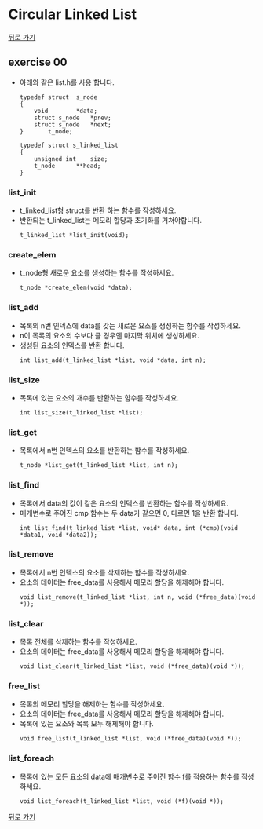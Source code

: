 # Circular Linked List

[뒤로 가기](..)

## exercise 00
- 아래와 같은 list.h를 사용 합니다.
	```
	typedef struct	s_node
	{
		void		*data;
		struct s_node	*prev;
		struct s_node	*next;
	}		t_node;

	typedef struct s_linked_list
	{
		unsigned int	size;
		t_node		**head;
	}
	```

### list_init
- t_linked_list형 struct를 반환 하는 함수를 작성하세요.
- 반환되는 t_linked_list는 메모리 할당과 초기화를 거쳐야합니다.
	```
	t_linked_list *list_init(void);
	```

### create_elem
- t_node형 새로운 요소를 생성하는 함수를 작성하세요.
	```
	t_node *create_elem(void *data);
	```
	
### list_add
- 목록의 n번 인덱스에 data를 갖는 새로운 요소를 생성하는 함수를 작성하세요.
- n이 목록의 요소의 수보다 클 경우엔 마지막 위치에 생성하세요.
- 생성된 요소의 인덱스를 반환 합니다.
	```
	int list_add(t_linked_list *list, void *data, int n);
	```

### list_size
- 목록에 있는 요소의 개수를 반환하는 함수를 작성하세요.
	```
	int list_size(t_linked_list *list);
	```

### list_get
- 목록에서 n번 인덱스의 요소를 반환하는 함수를 작성하세요.
	```
	t_node *list_get(t_linked_list *list, int n);
	```

### list_find
- 목록에서 data의 값이 같은 요소의 인덱스를 반환하는 함수를 작성하세요.
- 매개변수로 주어진 cmp 함수는 두 data가 같으면 0, 다르면 1을 반환 합니다.
	```
	int list_find(t_linked_list *list, void* data, int (*cmp)(void *data1, void *data2));
	```

### list_remove
- 목록에서 n번 인덱스의 요소를 삭제하는 함수를 작성하세요.
- 요소의 데이터는 free_data를 사용해서 메모리 할당을 해제해야 합니다.
	```
	void list_remove(t_linked_list *list, int n, void (*free_data)(void *));
	```

### list_clear
- 목록 전체를 삭제하는 함수를 작성하세요.
- 요소의 데이터는 free_data를 사용해서 메모리 할당을 해제해야 합니다.
	```
	void list_clear(t_linked_list *list, void (*free_data)(void *));
	```

### free_list
- 목록의 메모리 할당을 해제하는 함수를 작성하세요.
- 요소의 데이터는 free_data를 사용해서 메모리 할당을 해제해야 합니다.
- 목록에 있는 요소와 목록 모두 해제해야 합니다.
	```
	void free_list(t_linked_list *list, void (*free_data)(void *));
	```

### list_foreach
- 목록에 있는 모든 요소의 data에 매개변수로 주어진 함수 f를 적용하는 함수를 작성하세요.
	```
	void list_foreach(t_linked_list *list, void (*f)(void *));
	```

[뒤로 가기](..)
